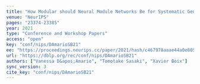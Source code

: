```yaml
---
title: "How Modular should Neural Module Networks Be for Systematic Generalization?"
venue: "NeurIPS"
pages: "23374-23385"
year: 2021
type: "Conference and Workshop Papers"
access: "open"
key: "conf/nips/DAmarioSB21"
ee: "https://proceedings.neurips.cc/paper/2021/hash/c467978aaae44a0e8054e174bc0da4bb-Abstract.html"
url: "https://dblp.org/rec/conf/nips/DAmarioSB21"
authors: ["Vanessa D&apos;Amario", "Tomotake Sasaki", "Xavier Boix"]
sync_version: 3
cite_key: "conf/nips/DAmarioSB21"
---
```

